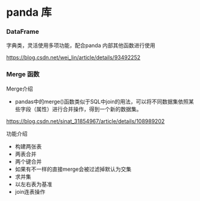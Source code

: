 # panda 库



### DataFrame

字典类，灵活使用多项功能，配合panda 内部其他函数进行使用

https://blog.csdn.net/wei_lin/article/details/93492252







### Merge 函数

Merge介绍

- pandas中的merge()函数类似于SQL中join的用法，可以将不同数据集依照某些字段（属性）进行合并操作，得到一个新的数据集。

https://blog.csdn.net/sinat_31854967/article/details/108989202



功能介绍

- 构建两张表
- 两表合并
- 两个键合并
- 如果有不一样的直接merge会被过滤掉默认为交集
- 求并集
- 以左右表为基准
- join连表操作





